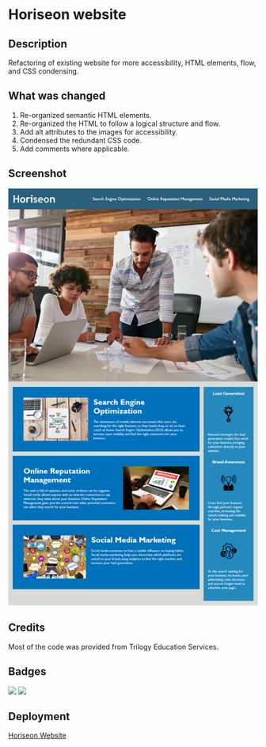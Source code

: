 # Horiseon website

## Description

Refactoring of existing website for more accessibility, HTML elements, flow, and CSS condensing.

## What was changed

1. Re-organized semantic HTML elements.
2. Re-organized the HTML to follow a logical structure and flow.
3. Add alt attributes to the images for accessibility.
4. Condensed the redundant CSS code.
5. Add comments where applicable.

## Screenshot

![Demo](assets/images/Horiseon-Demo.png)

## Credits

Most of the code was provided from Trilogy Education Services.

## Badges

<img src="https://img.shields.io/badge/html5%20-%23E34F26.svg?&style=for-the-badge&logo=html5&logoColor=white"/> <img src="https://img.shields.io/badge/css3%20-%231572B6.svg?&style=for-the-badge&logo=css3&logoColor=white"/>

## Deployment

[Horiseon Website](https://matthewdamron.github.io/horiseon/)
